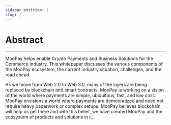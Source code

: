 ```yaml
---
sidebar_position: 1
slug: /
---
```

# Abstract
---

MooPay helps enable Crypto Payments and Business Solutions for the Commerce industry. This whitepaper discusses the various components of the MooPay ecosystem, the current industry situation, challenges, and the road ahead.

As we move from Web 2.0 to Web 3.0, many of the layers are being replaced by blockchain and smart contracts. MooPay is working on a vision of the world where payments are simple, ubiquitous, fast, and low cost. MooPay envisions a world where payments are democratized and need not require heavy paperwork or complex setups. MooPay believes blockchain will help us get there and with this belief, we have created MooPay and the ecosystem of products and solutions in it.
